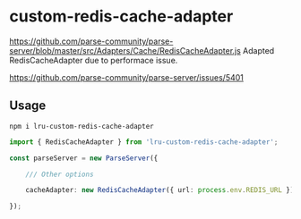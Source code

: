 # custom-redis-cache-adapter

https://github.com/parse-community/parse-server/blob/master/src/Adapters/Cache/RedisCacheAdapter.js
Adapted RedisCacheAdapter due to performace issue.

https://github.com/parse-community/parse-server/issues/5401


## Usage
```
npm i lru-custom-redis-cache-adapter
```

```ts
import { RedisCacheAdapter } from 'lru-custom-redis-cache-adapter';

const parseServer = new ParseServer({

    /// Other options

    cacheAdapter: new RedisCacheAdapter({ url: process.env.REDIS_URL });

});


```